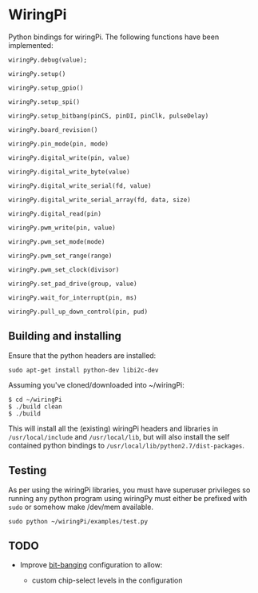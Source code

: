 WiringPi
========
Python bindings for wiringPi. The following functions have been implemented:

    wiringPy.debug(value);

    wiringPy.setup()
    
    wiringPy.setup_gpio()

    wiringPy.setup_spi()

    wiringPy.setup_bitbang(pinCS, pinDI, pinClk, pulseDelay)

    wiringPy.board_revision()

    wiringPy.pin_mode(pin, mode)

    wiringPy.digital_write(pin, value)
    
    wiringPy.digital_write_byte(value)

    wiringPy.digital_write_serial(fd, value)

    wiringPy.digital_write_serial_array(fd, data, size)

    wiringPy.digital_read(pin)

    wiringPy.pwm_write(pin, value)

    wiringPy.pwm_set_mode(mode)

    wiringPy.pwm_set_range(range)

    wiringPy.pwm_set_clock(divisor)

    wiringPy.set_pad_drive(group, value)

    wiringPy.wait_for_interrupt(pin, ms)

    wiringPy.pull_up_down_control(pin, pud)

Building and installing
-----------------------
Ensure that the python headers are installed:

    sudo apt-get install python-dev libi2c-dev

Assuming you've cloned/downloaded into ~/wiringPi:

    $ cd ~/wiringPi
    $ ./build clean
    $ ./build
 
This will install all the (existing) wiringPi headers and libraries in
`/usr/local/include` and `/usr/local/lib`, but will also install the
self contained python bindings to `/usr/local/lib/python2.7/dist-packages`.

Testing
-------
As per using the wiringPi libraries, you must have superuser privileges
so running any python program using wiringPy must either be prefixed with
`sudo` or somehow make /dev/mem available.

    sudo python ~/wiringPi/examples/test.py

TODO
----
* Improve [bit-banging](https://en.wikipedia.org/wiki/Bit-banging)
  configuration to allow:
  
  - custom chip-select levels in the configuration

